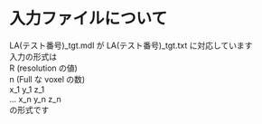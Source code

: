 # 入力ファイルについて
LA(テスト番号)_tgt.mdl が LA(テスト番号)_tgt.txt に対応しています  
入力の形式は  
R (resolution の値)  
n (Full な voxel の数)  
x_1 y_1 z_1  
...
x_n y_n z_n  
の形式です
